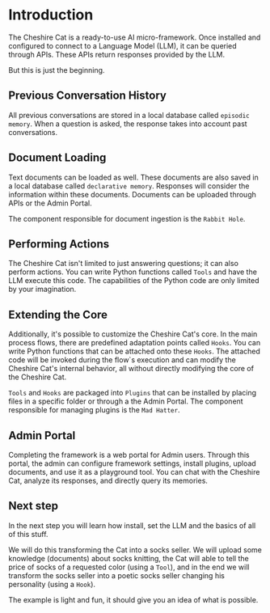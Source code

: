 # Introduction

The Cheshire Cat is a ready-to-use AI micro-framework. Once installed and configured to connect to a Language Model (LLM), it can be queried through APIs. These APIs return responses provided by the LLM.

But this is just the beginning.

## Previous Conversation History
All previous conversations are stored in a local database called `episodic memory`. When a question is asked, the response takes into account past conversations.

## Document Loading
Text documents can be loaded as well. These documents are also saved in a local database called `declarative memory`. Responses will consider the information within these documents. Documents can be uploaded through APIs or the Admin Portal.

The component responsible for document ingestion is the `Rabbit Hole`.

## Performing Actions
The Cheshire Cat isn't limited to just answering questions; it can also perform actions. You can write Python functions called `Tools` and have the LLM execute this code. The capabilities of the Python code are only limited by your imagination.

## Extending the Core
Additionally, it's possible to customize the Cheshire Cat's core. In the main process flows, there are predefined adaptation points called `Hooks`. You can write Python functions that can be attached onto these `Hooks`. The attached code will be invoked during the flow`s execution and can modify the Cheshire Cat's internal behavior, all without directly modifying the core of the Cheshire Cat.

`Tools` and `Hooks` are packaged into `Plugins` that can be installed by placing files in a specific folder or through a the Admin Portal. The component responsible for managing plugins is the `Mad Hatter`.

## Admin Portal
Completing the framework is a web portal for Admin users. Through this portal, the admin can configure framework settings, install plugins, upload documents, and use it as a playground tool. You can chat with the Cheshire Cat, analyze its responses, and directly query its memories.

## Next step
In the next step you will learn how install, set the LLM and the basics of all of this stuff.

We will do this transforming the Cat into a socks seller. We will upload some knowledge (documents) about socks knitting, the Cat will able to tell the price of socks of a requested color (using a `Tool`), and in the end we will transform the socks seller into a poetic socks seller changing his personality (using a `Hook`). 

The example is light and fun, it should give you an idea of what is possible.